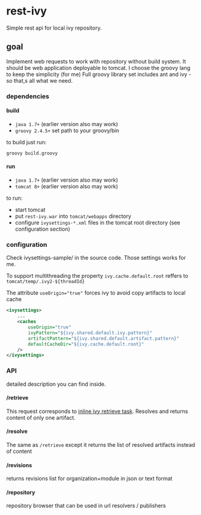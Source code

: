# rest-ivy
Simple rest api for local ivy repository.

## goal
Implement web requests to work with repository without build system.
It should be web application deployable to tomcat.
I choose the groovy lang to keep the simplicity (for me)
Full groovy library set includes ant and ivy - so that,s all what we need.

### dependencies
#### build
* `java 1.7+` (earlier version also may work)
* `groovy 2.4.5+` set path to your groovy/bin

to build just run:

`groovy build.groovy`


#### run
* `java 1.7+` (earlier version also may work)
* `tomcat 8+` (earlier version also may work)

to run:
* start tomcat
* put `rest-ivy.war` into `tomcat/webapps` directory
* configure `ivysettings-*.xml` files in the tomcat root directory (see configuration section)

### configuration
Check ivysettings-sample/ in the source code. Those settings works for me.

To support multithreading the property `ivy.cache.default.root` reffers to `tomcat/temp/.ivy2-${threadId}`

The attribute ` useOrigin="true" ` forces ivy to avoid copy artifacts to local cache

```xml
<ivysettings>
    ...
    <caches 
        useOrigin="true" 
        ivyPattern="${ivy.shared.default.ivy.pattern}" 
        artifactPattern="${ivy.shared.default.artifact.pattern}"
        defaultCacheDir="${ivy.cache.default.root}"
    />
</ivysettings>
```


### API

detailed description you can find inside.

#### /retrieve
This request corresponds to [inline ivy retrieve task](http://ant.apache.org/ivy/history/2.1.0/use/retrieve.html).
Resolves and returns content of only one artifact.

#### /resolve
The same as `/retrieve` except it returns the list of resolved artifacts instead of content

#### /revisions
returns revisions list for organization+module in json or text format

#### /repository
repository browser that can be used in url resolvers / publishers


